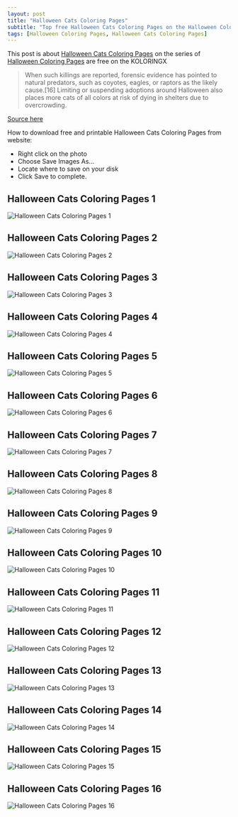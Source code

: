 ```yaml
---
layout: post
title: "Halloween Cats Coloring Pages"
subtitle: "Top free Halloween Cats Coloring Pages on the Halloween Coloring Pages at koloringx.xyz "
tags: [Halloween Coloring Pages, Halloween Cats Coloring Pages]
---
```

This post is about [Halloween Cats Coloring Pages](http://koloringx.xyz/blog/Halloween-Cats-Coloring-Pages) on the series of [Halloween Coloring Pages](http://koloringx.xyz) are free on the KOLORINGX
> When such killings are reported, forensic evidence has pointed to natural predators, such as coyotes, eagles, or raptors as the likely cause.[16] Limiting or suspending adoptions around Halloween also places more cats of all colors at risk of dying in shelters due to overcrowding.

[Source here](https://en.wikipedia.org/wiki/Black_cat)

How to download free and printable Halloween Cats Coloring Pages from website: 
* Right click on the photo
* Choose Save Images As...
* Locate where to save on your disk
* Click Save to complete.

## Halloween Cats Coloring Pages 1
![Halloween Cats Coloring Pages 1](http://koloringx.xyz/Halloween-Coloring-Pages/Halloween-Cats-Coloring-Pages%20(1).png)

<script async src="https://pagead2.googlesyndication.com/pagead/js/adsbygoogle.js"></script> <!-- Koloringx --> 
 <ins class="adsbygoogle"  
   style="display:block"   
  data-ad-client="ca-pub-6753140515841889"   
  data-ad-slot="2585677186"  
   data-ad-format="auto"  
   data-full-width-responsive="true"></ins> 
 <script>  
   (adsbygoogle = window.adsbygoogle || []).push({}); 
 </script>

## Halloween Cats Coloring Pages 2
![Halloween Cats Coloring Pages 2](http://koloringx.xyz/Halloween-Coloring-Pages/Halloween-Cats-Coloring-Pages%20(2).png)
## Halloween Cats Coloring Pages 3
![Halloween Cats Coloring Pages 3](http://koloringx.xyz/Halloween-Coloring-Pages/Halloween-Cats-Coloring-Pages%20(3).png)
## Halloween Cats Coloring Pages 4
![Halloween Cats Coloring Pages 4](http://koloringx.xyz/Halloween-Coloring-Pages/Halloween-Cats-Coloring-Pages%20(4).png)
## Halloween Cats Coloring Pages 5
![Halloween Cats Coloring Pages 5](http://koloringx.xyz/Halloween-Coloring-Pages/Halloween-Cats-Coloring-Pages%20(5).png)

<script async src="https://pagead2.googlesyndication.com/pagead/js/adsbygoogle.js"></script> <!-- Koloringx --> 
 <ins class="adsbygoogle"  
   style="display:block"   
  data-ad-client="ca-pub-6753140515841889"   
  data-ad-slot="2585677186"  
   data-ad-format="auto"  
   data-full-width-responsive="true"></ins> 
 <script>  
   (adsbygoogle = window.adsbygoogle || []).push({}); 
 </script>

## Halloween Cats Coloring Pages 6
![Halloween Cats Coloring Pages 6](http://koloringx.xyz/Halloween-Coloring-Pages/Halloween-Cats-Coloring-Pages%20(6).png)
## Halloween Cats Coloring Pages 7
![Halloween Cats Coloring Pages 7](http://koloringx.xyz/Halloween-Coloring-Pages/Halloween-Cats-Coloring-Pages%20(7).png)
## Halloween Cats Coloring Pages 8
![Halloween Cats Coloring Pages 8](http://koloringx.xyz/Halloween-Coloring-Pages/Halloween-Cats-Coloring-Pages%20(8).png)
## Halloween Cats Coloring Pages 9
![Halloween Cats Coloring Pages 9](http://koloringx.xyz/Halloween-Coloring-Pages/Halloween-Cats-Coloring-Pages%20(9).png)
## Halloween Cats Coloring Pages 10
![Halloween Cats Coloring Pages 10](http://koloringx.xyz/Halloween-Coloring-Pages/Halloween-Cats-Coloring-Pages%20(10).png)

<script async src="https://pagead2.googlesyndication.com/pagead/js/adsbygoogle.js"></script> <!-- Koloringx --> 
 <ins class="adsbygoogle"  
   style="display:block"   
  data-ad-client="ca-pub-6753140515841889"   
  data-ad-slot="2585677186"  
   data-ad-format="auto"  
   data-full-width-responsive="true"></ins> 
 <script>  
   (adsbygoogle = window.adsbygoogle || []).push({}); 
 </script>

## Halloween Cats Coloring Pages 11
![Halloween Cats Coloring Pages 11](http://koloringx.xyz/Halloween-Coloring-Pages/Halloween-Cats-Coloring-Pages%20(11).png)
## Halloween Cats Coloring Pages 12
![Halloween Cats Coloring Pages 12](http://koloringx.xyz/Halloween-Coloring-Pages/Halloween-Cats-Coloring-Pages%20(12).png)
## Halloween Cats Coloring Pages 13
![Halloween Cats Coloring Pages 13](http://koloringx.xyz/Halloween-Coloring-Pages/Halloween-Cats-Coloring-Pages%20(13).png)
## Halloween Cats Coloring Pages 14
![Halloween Cats Coloring Pages 14](http://koloringx.xyz/Halloween-Coloring-Pages/Halloween-Cats-Coloring-Pages%20(14).png)
## Halloween Cats Coloring Pages 15
![Halloween Cats Coloring Pages 15](http://koloringx.xyz/Halloween-Coloring-Pages/Halloween-Cats-Coloring-Pages%20(15).png)

<script async src="https://pagead2.googlesyndication.com/pagead/js/adsbygoogle.js"></script> <!-- Koloringx --> 
 <ins class="adsbygoogle"  
   style="display:block"   
  data-ad-client="ca-pub-6753140515841889"   
  data-ad-slot="2585677186"  
   data-ad-format="auto"  
   data-full-width-responsive="true"></ins> 
 <script>  
   (adsbygoogle = window.adsbygoogle || []).push({}); 
 </script>

## Halloween Cats Coloring Pages 16
![Halloween Cats Coloring Pages 16](http://koloringx.xyz/Halloween-Coloring-Pages/Halloween-Cats-Coloring-Pages%20(16).png)
